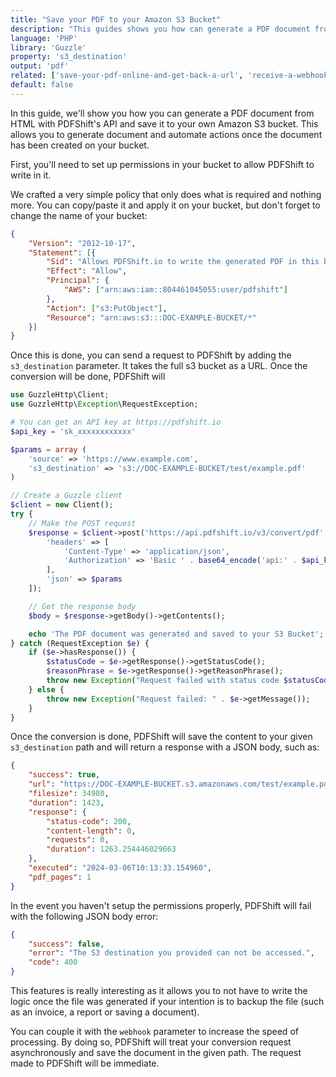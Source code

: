 ```yaml
---
title: "Save your PDF to your Amazon S3 Bucket"
description: "This guides shows you how can generate a PDF document from HTML with PDFShift's API and save it to your own Amazon S3 bucket. This allows you to generate document and automate actions once the document has been created on your bucket. This guides explains you how to do it using PHP and the Guzzle library."
language: 'PHP'
library: 'Guzzle'
property: 's3_destination'
output: 'pdf'
related: ['save-your-pdf-online-and-get-back-a-url', 'receive-a-webhook-event']
default: false
---
```


In this guide, we'll show you how you can generate a PDF document from HTML with PDFShift's API and save it to your own Amazon S3 bucket. This allows you to generate document and automate actions once the document has been created on your bucket.

First, you'll need to set up permissions in your bucket to allow PDFShift to write in it.

We crafted a very simple policy that only does what is required and nothing more.
You can copy/paste it and apply it on your bucket, but don't forget to change the name of your bucket:

```json
{
    "Version": "2012-10-17",
    "Statement": [{
        "Sid": "Allows PDFShift.io to write the generated PDF in this bucket.",
        "Effect": "Allow",
        "Principal": {
            "AWS": ["arn:aws:iam::804461045055:user/pdfshift"]
        },
        "Action": ["s3:PutObject"],
        "Resource": "arn:aws:s3:::DOC-EXAMPLE-BUCKET/*"
    }]
}
```

Once this is done, you can send a request to PDFShift by adding the `s3_destination` parameter. It takes the full s3 bucket as a URL.
Once the conversion will be done, PDFShift will 

```php
use GuzzleHttp\Client;
use GuzzleHttp\Exception\RequestException;

# You can get an API key at https://pdfshift.io
$api_key = 'sk_xxxxxxxxxxxx'

$params = array (
    'source' => 'https://www.example.com',
    's3_destination' => 's3://DOC-EXAMPLE-BUCKET/test/example.pdf'
)

// Create a Guzzle client
$client = new Client();
try {
    // Make the POST request
    $response = $client->post('https://api.pdfshift.io/v3/convert/pdf', [
        'headers' => [
            'Content-Type' => 'application/json',
            'Authorization' => 'Basic ' . base64_encode('api:' . $api_key)
        ],
        'json' => $params
    ]);

    // Get the response body
    $body = $response->getBody()->getContents();

    echo 'The PDF document was generated and saved to your S3 Bucket';
} catch (RequestException $e) {
    if ($e->hasResponse()) {
        $statusCode = $e->getResponse()->getStatusCode();
        $reasonPhrase = $e->getResponse()->getReasonPhrase();
        throw new Exception("Request failed with status code $statusCode: $reasonPhrase");
    } else {
        throw new Exception("Request failed: " . $e->getMessage());
    }
}
```

Once the conversion is done, PDFShift will save the content to your given `s3_destination` path and will return a response with a JSON body, such as:

```json
{
    "success": true,
    "url": "https://DOC-EXAMPLE-BUCKET.s3.amazonaws.com/test/example.pdf",
    "filesize": 34980,
    "duration": 1423,
    "response": {
        "status-code": 200,
        "content-length": 0,
        "requests": 0,
        "duration": 1263.254446029663
    },
    "executed": "2024-03-06T10:13:33.154960",
    "pdf_pages": 1
}
```

In the event you haven't setup the permissions properly, PDFShift will fail with the following JSON body error:

```json
{
    "success": false,
    "error": "The S3 destination you provided can not be accessed.",
    "code": 400
}
```

This features is really interesting as it allows you to not have to write the logic once the file was generated if your intention is to backup the file (such as an invoice, a report or saving a document).

You can couple it with the `webhook` parameter to increase the speed of processing. By doing so, PDFShift will treat your conversion request asynchronously and save the document in the given path. The request made to PDFShift will be immediate.